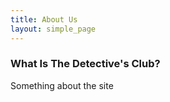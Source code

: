```yaml
---
title: About Us
layout: simple_page 
---
```


### What Is The Detective's Club?

Something about the site
